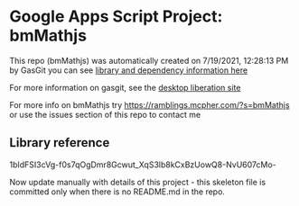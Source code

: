 # Google Apps Script Project: bmMathjs
This repo (bmMathjs) was automatically created on 7/19/2021, 12:28:13 PM by GasGit
you can see [library and dependency information here](dependencies.md)

For more information on gasgit, see the [desktop liberation site](https://ramblings.mcpher.com/drive-sdk-and-github/migrategasgit/ "desktop liberation")

For more info on bmMathjs try https://ramblings.mcpher.com/?s=bmMathjs or use the issues section of this repo to contact me
## Library reference
1bIdFSI3cVg-f0s7qOgDmr8Gcwut_XqS3lb8kCxBzUowQ8-NvU607cMo-

Now update manually with details of this project - this skeleton file is committed only when there is no README.md in the repo.